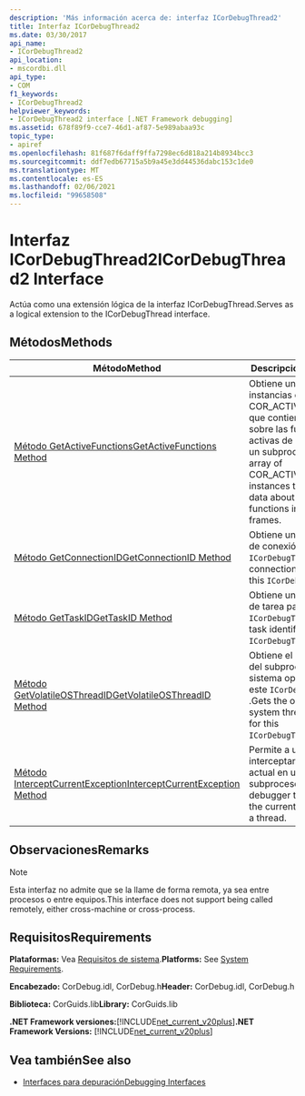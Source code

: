 ```yaml
---
description: 'Más información acerca de: interfaz ICorDebugThread2'
title: Interfaz ICorDebugThread2
ms.date: 03/30/2017
api_name:
- ICorDebugThread2
api_location:
- mscordbi.dll
api_type:
- COM
f1_keywords:
- ICorDebugThread2
helpviewer_keywords:
- ICorDebugThread2 interface [.NET Framework debugging]
ms.assetid: 678f89f9-cce7-46d1-af87-5e989abaa93c
topic_type:
- apiref
ms.openlocfilehash: 81f687f6daff9ffa7298ec6d818a214b8934bcc3
ms.sourcegitcommit: ddf7edb67715a5b9a45e3dd44536dabc153c1de0
ms.translationtype: MT
ms.contentlocale: es-ES
ms.lasthandoff: 02/06/2021
ms.locfileid: "99658508"
---
```

# <a name="icordebugthread2-interface"></a><span data-ttu-id="05e71-103">Interfaz ICorDebugThread2</span><span class="sxs-lookup"><span data-stu-id="05e71-103">ICorDebugThread2 Interface</span></span>

<span data-ttu-id="05e71-104">Actúa como una extensión lógica de la interfaz ICorDebugThread.</span><span class="sxs-lookup"><span data-stu-id="05e71-104">Serves as a logical extension to the ICorDebugThread interface.</span></span>  
  
## <a name="methods"></a><span data-ttu-id="05e71-105">Métodos</span><span class="sxs-lookup"><span data-stu-id="05e71-105">Methods</span></span>  
  
|<span data-ttu-id="05e71-106">Método</span><span class="sxs-lookup"><span data-stu-id="05e71-106">Method</span></span>|<span data-ttu-id="05e71-107">Descripción</span><span class="sxs-lookup"><span data-stu-id="05e71-107">Description</span></span>|  
|------------|-----------------|  
|[<span data-ttu-id="05e71-108">Método GetActiveFunctions</span><span class="sxs-lookup"><span data-stu-id="05e71-108">GetActiveFunctions Method</span></span>](icordebugthread2-getactivefunctions-method.md)|<span data-ttu-id="05e71-109">Obtiene una matriz de instancias de COR_ACTIVE_FUNCTION que contienen datos sobre las funciones activas de los marcos de un subproceso.</span><span class="sxs-lookup"><span data-stu-id="05e71-109">Gets an array of COR_ACTIVE_FUNCTION instances that contain data about the active functions in a thread's frames.</span></span>|  
|[<span data-ttu-id="05e71-110">Método GetConnectionID</span><span class="sxs-lookup"><span data-stu-id="05e71-110">GetConnectionID Method</span></span>](icordebugthread2-getconnectionid-method.md)|<span data-ttu-id="05e71-111">Obtiene un identificador de conexión para este `ICorDebugThread2` .</span><span class="sxs-lookup"><span data-stu-id="05e71-111">Gets a connection identifier for this `ICorDebugThread2`.</span></span>|  
|[<span data-ttu-id="05e71-112">Método GetTaskID</span><span class="sxs-lookup"><span data-stu-id="05e71-112">GetTaskID Method</span></span>](icordebugthread2-gettaskid-method.md)|<span data-ttu-id="05e71-113">Obtiene un identificador de tarea para este `ICorDebugThread2` .</span><span class="sxs-lookup"><span data-stu-id="05e71-113">Gets a task identifier for this `ICorDebugThread2`.</span></span>|  
|[<span data-ttu-id="05e71-114">Método GetVolatileOSThreadID</span><span class="sxs-lookup"><span data-stu-id="05e71-114">GetVolatileOSThreadID Method</span></span>](icordebugthread2-getvolatileosthreadid-method.md)|<span data-ttu-id="05e71-115">Obtiene el identificador del subproceso del sistema operativo para este `ICorDebugThread2` .</span><span class="sxs-lookup"><span data-stu-id="05e71-115">Gets the operating system thread identifier for this `ICorDebugThread2`.</span></span>|  
|[<span data-ttu-id="05e71-116">Método InterceptCurrentException</span><span class="sxs-lookup"><span data-stu-id="05e71-116">InterceptCurrentException Method</span></span>](icordebugthread2-interceptcurrentexception-method.md)|<span data-ttu-id="05e71-117">Permite a un depurador interceptar la excepción actual en un subproceso.</span><span class="sxs-lookup"><span data-stu-id="05e71-117">Allows a debugger to intercept the current exception on a thread.</span></span>|  
  
## <a name="remarks"></a><span data-ttu-id="05e71-118">Observaciones</span><span class="sxs-lookup"><span data-stu-id="05e71-118">Remarks</span></span>  
  
> [!NOTE]
> <span data-ttu-id="05e71-119">Esta interfaz no admite que se la llame de forma remota, ya sea entre procesos o entre equipos.</span><span class="sxs-lookup"><span data-stu-id="05e71-119">This interface does not support being called remotely, either cross-machine or cross-process.</span></span>  
  
## <a name="requirements"></a><span data-ttu-id="05e71-120">Requisitos</span><span class="sxs-lookup"><span data-stu-id="05e71-120">Requirements</span></span>  

 <span data-ttu-id="05e71-121">**Plataformas:** Vea [Requisitos de sistema](../../get-started/system-requirements.md).</span><span class="sxs-lookup"><span data-stu-id="05e71-121">**Platforms:** See [System Requirements](../../get-started/system-requirements.md).</span></span>  
  
 <span data-ttu-id="05e71-122">**Encabezado:** CorDebug.idl, CorDebug.h</span><span class="sxs-lookup"><span data-stu-id="05e71-122">**Header:** CorDebug.idl, CorDebug.h</span></span>  
  
 <span data-ttu-id="05e71-123">**Biblioteca:** CorGuids.lib</span><span class="sxs-lookup"><span data-stu-id="05e71-123">**Library:** CorGuids.lib</span></span>  
  
 <span data-ttu-id="05e71-124">**.NET Framework versiones:**[!INCLUDE[net_current_v20plus](../../../../includes/net-current-v20plus-md.md)]</span><span class="sxs-lookup"><span data-stu-id="05e71-124">**.NET Framework Versions:** [!INCLUDE[net_current_v20plus](../../../../includes/net-current-v20plus-md.md)]</span></span>  
  
## <a name="see-also"></a><span data-ttu-id="05e71-125">Vea también</span><span class="sxs-lookup"><span data-stu-id="05e71-125">See also</span></span>

- [<span data-ttu-id="05e71-126">Interfaces para depuración</span><span class="sxs-lookup"><span data-stu-id="05e71-126">Debugging Interfaces</span></span>](debugging-interfaces.md)

